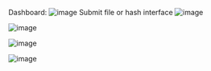Dashboard:
![image](https://github.com/user-attachments/assets/0a6242b8-fe0f-42ed-b713-883f49f9ebec)
Submit file or hash interface
![image](https://github.com/user-attachments/assets/b12c93fb-fddb-4fa4-af2c-588716bd428d)

![image](https://github.com/user-attachments/assets/15279e8e-16d1-4414-ba2d-986b0571dccb)

![image](https://github.com/user-attachments/assets/eb056aba-772b-45de-b722-ac418992e632)

![image](https://github.com/user-attachments/assets/a81d093a-8d3e-4acf-9fb1-b68046147875)
